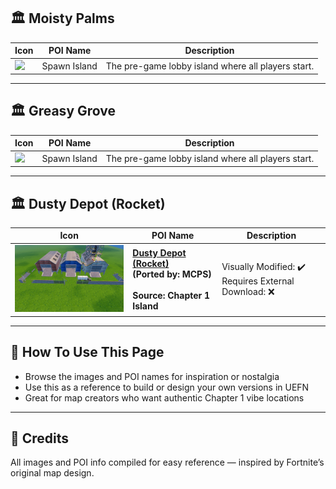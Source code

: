 
## 🏛️ Moisty Palms

| Icon | POI Name | Description |
|------|----------|-------------|
| <img src="assets/Spawn_Island_Area.png" width="256"/> | Spawn Island | The pre-game lobby island where all players start. |

---
## 🏛️ Greasy Grove

| Icon | POI Name | Description |
|------|----------|-------------|
| <img src="assets/Spawn_Island_Area.png" width="256"/> | Spawn Island | The pre-game lobby island where all players start. |

---
## 🏛️ Dusty Depot (Rocket)

| Icon | POI Name | Description |
|------|----------|-------------|
| <img src=".assets/ScreenShot00036.png" width="256"/> | **[Dusty Depot (Rocket)](https://github.com/MechanicPlaysFR/Fortnite-UEFN-POIs/blob/5b057bdfd8606af5faca2f905428a0afce77dfde/SpawnerTexts/Dusty%2010.3.txt)**<br>**(Ported by: MCPS)**<br><br>**Source: Chapter 1 Island** | Visually Modified: ✔️<br>Requires External Download: ❌|


---
## 🔧 How To Use This Page

- Browse the images and POI names for inspiration or nostalgia  
- Use this as a reference to build or design your own versions in UEFN  
- Great for map creators who want authentic Chapter 1 vibe locations

---

## 🧾 Credits

All images and POI info compiled for easy reference — inspired by Fortnite’s original map design.
